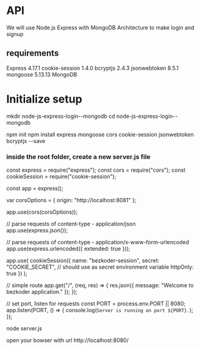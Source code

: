 # API

We will use Node.js Express with MongoDB Architecture to make login and signup


## requirements

Express 4.17.1
cookie-session 1.4.0
bcryptjs 2.4.3
jsonwebtoken 8.5.1
mongoose 5.13.13
MongoDB

# Initialize setup

mkdir node-js-express-login--mongodb
cd node-js-express-login--mongodb

npm init
npm install express mongoose cors cookie-session jsonwebtoken bcryptjs --save

### inside the root folder, create a new server.js file

const express = require("express");
const cors = require("cors");
const cookieSession = require("cookie-session");

const app = express();

var corsOptions = {
origin: "http://localhost:8081"
};

app.use(cors(corsOptions));

// parse requests of content-type - application/json
app.use(express.json());

// parse requests of content-type - application/x-www-form-urlencoded
app.use(express.urlencoded({ extended: true }));

app.use(
cookieSession({
name: "bezkoder-session",
secret: "COOKIE_SECRET", // should use as secret environment variable
httpOnly: true
})
);

// simple route
app.get("/", (req, res) => {
res.json({ message: "Welcome to bezkoder application." });
});

// set port, listen for requests
const PORT = process.env.PORT || 8080;
app.listen(PORT, () => {
console.log(`Server is running on port ${PORT}.`);
});

node server.js

open your bowser with url http://localhost:8080/
